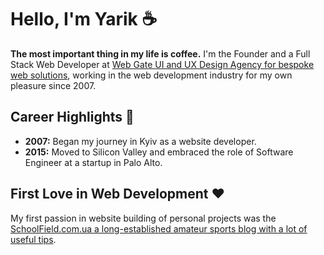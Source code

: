 # Hello, I'm Yarik ☕

**The most important thing in my life is coffee.** I'm the Founder and a Full Stack Web Developer at [Web Gate UI and UX Design Agency for bespoke web solutions](https://web-gate.org), working in the web development industry for my own pleasure since 2007.

## Career Highlights 🚀

- **2007:** Began my journey in Kyiv as a website developer.
- **2015:** Moved to Silicon Valley and embraced the role of Software Engineer at a startup in Palo Alto.

## First Love in Web Development ❤️

My first passion in website building of personal projects was the [SchoolField.com.ua a long-established amateur sports blog with a lot of useful tips](https://schoolfield.com.ua).


<!--
**chosenman/chosenman** is a ✨ _special_ ✨ repository because its `README.md` (this file) appears on your GitHub profile.

Here are some ideas to get you started:
### Hi there 👋
- 🔭 I’m currently working on ...
- 🌱 I’m currently learning ...
- 👯 I’m looking to collaborate on ...
- 🤔 I’m looking for help with ...
- 💬 Ask me about ...
- 📫 How to reach me: ...
- 😄 Pronouns: ...
- ⚡ Fun fact: ...
-->

